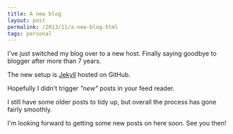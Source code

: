 ```yaml
---
title: A new blog
layout: post
permalink: /2013/11/a-new-blog.html
tags: personal
---
```


I've just switched my blog over to a new host. Finally saying goodbye to blogger after more than 7 years.

The new setup is [Jekyll](http://jekyllrb.com/) hosted on GitHub.

<!-- more -->

Hopefully I didn't trigger _"new"_ posts in your feed reader.

I still have some older posts to tidy up, but overall the process has gone fairly smoothly.

I'm looking forward to getting some new posts on here soon. See you then!
